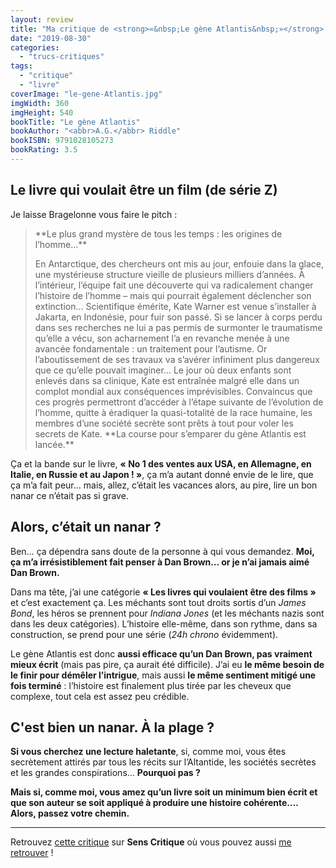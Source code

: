 ```yaml
---
layout: review
title: "Ma critique de <strong>«&nbsp;Le gène Atlantis&nbsp;»</strong> de <em><abbr>A.G.</abbr> Riddle</em>"
date: "2019-08-30"
categories: 
  - "trucs-critiques"
tags: 
  - "critique"
  - "livre"
coverImage: "le-gene-Atlantis.jpg"
imgWidth: 360
imgHeight: 540
bookTitle: "Le gène Atlantis"
bookAuthor: "<abbr>A.G.</abbr> Riddle"
bookISBN: 9791028105273  
bookRating: 3.5
---
```


## Le livre qui voulait être un film (de série Z)

Je laisse Bragelonne vous faire le pitch&nbsp;:

<blockquote class="citation">
	<div>
		<p>**Le plus grand mystère de tous les temps&nbsp;: les origines de l’homme…**</p>
		<p>En Antarctique, des chercheurs ont mis au jour, enfouie dans la glace, une mystérieuse structure vieille de plusieurs milliers d’années. À l’intérieur, l’équipe fait une découverte qui va radicalement changer l’histoire de l’homme – mais qui pourrait également déclencher son extinction… Scientifique émérite, Kate Warner est venue s’installer à Jakarta, en Indonésie, pour fuir son passé. Si se lancer à corps perdu dans ses recherches ne lui a pas permis de surmonter le traumatisme qu’elle a vécu, son acharnement l’a en revanche menée à une avancée fondamentale : un traitement pour l’autisme. Or l’aboutissement de ses travaux va s’avérer infiniment plus dangereux que ce qu’elle pouvait imaginer… Le jour où deux enfants sont enlevés dans sa clinique, Kate est entraînée malgré elle dans un complot mondial aux conséquences imprévisibles. Convaincus que ces progrès permettront d’accéder à l’étape suivante de l’évolution de l’homme, quitte à éradiquer la quasi-totalité de la race humaine, les membres d’une société secrète sont prêts à tout pour voler les secrets de Kate. **La course pour s’emparer du gène Atlantis est lancée.**</p>
	</div>
</blockquote>

Ça et la bande sur le livre, **« No 1 des ventes aux <abbr>USA</abbr>, en Allemagne, en Italie, en Russie et au Japon ! »**, ça m’a autant donné envie de le lire, que ça m’a fait peur… mais, allez, c’était les vacances alors, au pire, lire un bon nanar ce n’était pas si grave.

## Alors, c’était un nanar ?

Ben… ça dépendra sans doute de la personne à qui vous demandez. **Moi, ça m’a irrésistiblement fait penser à Dan Brown… or je n’ai jamais aimé Dan Brown.**

Dans ma tête, j’ai une catégorie **« Les livres qui voulaient être des films »** et c’est exactement ça. Les méchants sont tout droits sortis d’un _James Bond_, les héros se prennent pour _Indiana Jones_ (et les méchants nazis sont dans les deux catégories). L’histoire elle-même, dans son rythme, dans sa construction, se prend pour une série (_24h chrono_ évidemment).

Le gène Atlantis est donc **aussi efficace qu’un Dan Brown, pas vraiment mieux écrit** (mais pas pire, ça aurait été difficile). J’ai eu **le même besoin de le finir pour démêler l’intrigue**, mais aussi **le même sentiment mitigé une fois terminé** : l’histoire est finalement plus tirée par les cheveux que complexe, tout cela est assez peu crédible.

## C'est bien un nanar. À la plage ?

**Si vous cherchez une lecture haletante**, si, comme moi, vous êtes secrètement attirés par tous les récits sur l’Altantide, les sociétés secrètes et les grandes conspirations… **Pourquoi pas&nbsp;?**

**Mais si, comme moi, vous amez qu’un livre soit un minimum bien écrit et que son auteur se soit appliqué à produire une histoire cohérente…. Alors, passez votre chemin.**

* * *

Retrouvez [cette critique](https://www.senscritique.com/livre/Le_gene_Atlantis/critique/201421143
) sur **Sens Critique** où vous pouvez aussi [me retrouver](http://www.senscritique.com/Arnaud_Malon) !
